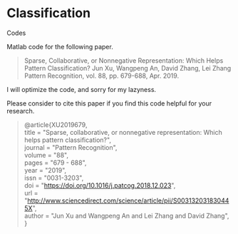 # Classification
Codes


Matlab code for the following paper.

> Sparse, Collaborative, or Nonnegative Representation: Which Helps Pattern Classification? 
> Jun Xu, Wangpeng An, David Zhang, Lei Zhang 
> Pattern Recognition, vol. 88, pp. 679-688, Apr. 2019. 

I will optimize the code, and sorry for my lazyness.





Please consider to cite this paper if you find this code helpful for your research.

> @article{XU2019679,  
> title = "Sparse, collaborative, or nonnegative representation: Which helps pattern classification?",  
> journal = "Pattern Recognition",  
> volume = "88",  
> pages = "679 - 688",  
> year = "2019",  
> issn = "0031-3203",  
> doi = "https://doi.org/10.1016/j.patcog.2018.12.023",  
> url = "http://www.sciencedirect.com/science/article/pii/S003132031830445X",  
> author = "Jun Xu and Wangpeng An and Lei Zhang and David Zhang",  
> }  
